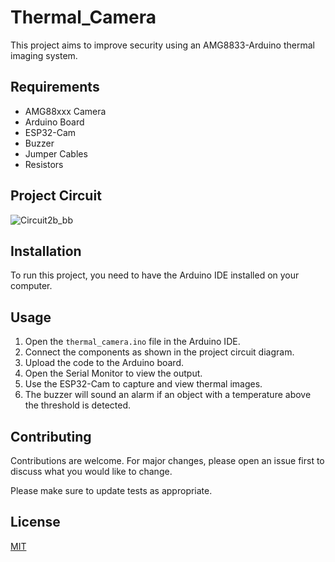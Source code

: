 # Thermal_Camera

This project aims to improve security using an AMG8833-Arduino thermal imaging system.

## Requirements

- AMG88xxx Camera
- Arduino Board
- ESP32-Cam
- Buzzer
- Jumper Cables
- Resistors

## Project Circuit

![Circuit2b_bb](https://user-images.githubusercontent.com/94464185/165732299-0df221d1-bc9a-4da9-a8ee-7cae4b111f37.png)

## Installation

To run this project, you need to have the Arduino IDE installed on your computer.

## Usage

1. Open the `thermal_camera.ino` file in the Arduino IDE.
2. Connect the components as shown in the project circuit diagram.
3. Upload the code to the Arduino board.
4. Open the Serial Monitor to view the output.
5. Use the ESP32-Cam to capture and view thermal images.
6. The buzzer will sound an alarm if an object with a temperature above the threshold is detected.

## Contributing

Contributions are welcome. For major changes, please open an issue first to discuss what you would like to change.

Please make sure to update tests as appropriate.

## License

[MIT](https://choosealicense.com/licenses/mit/)
